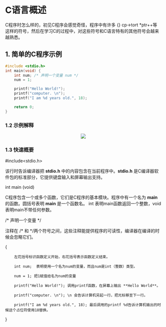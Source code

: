 # C语言概述
C程序时怎么样的，初见C程序会感觉奇怪，程序中有许多 {} cp->tort *ptr++等这样的符号，然后在学习C的过程中，对这些符号和C语言特有的其他符号会越来越熟悉。

## 1. 简单的C程序示例
```c
#include <stdio.h>
int main(void) {
    int num; /* 声明一个变量 num */
    num = 1;

    printf("Hello World!");
    printf("computer. \n");
    printf("I am %d years old.", 18);

    return 0;
}
```
### 1.2 示例解释
<div style="text-align: center">
  <img src="@/notes/underlying/c/示例解释.png">
</div>

### 1.3 快速概要
#include<stdio.h>

该行时告诉编译器把 **stdio.h** 中的内容包含在当前程序中。**stdio.h** 是C编译器软件包的标准部分，它提供键盘输入和屏幕输出支持。

int main (void)

C程序包含一个或多个函数，它们是C程序的基本模块。程序中有一个名为 **main** 的函数。圆括号表明 **main** 是一个函数名。 int 表明main函数返回一个整数，void表明main不带任何参数。

/* 声明一个变量 */

注释在 /* 和 */两个符号之间，这些注释能提供程序的可读性，编译器在编译的时候会忽略它们。

{
    
        左花括号标识函数定义开始，右花括号表示函数定义结束。

        int num;  表明使用一个名为num的变量，而且num是int（整数）类型。

        num = 1; 把1赋值给名为num的变量

        printf("Hello World!"); 调用printf函数，在屏幕上输出 **Hello World**。

        printf("computer. \n"); \n 会告诉计算机另起一行，把光标移至下一行。

        printf("I am %d years old.", 18); 最后调用的printf %d告诉计算机输出的时候这个占位符使用18替换。
}


<Utterances />